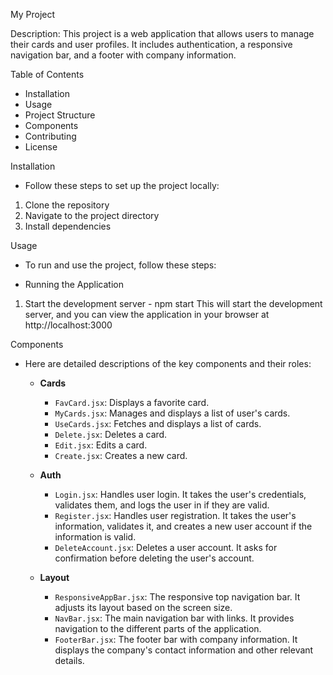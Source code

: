 My Project

Description:
This project is a web application that allows users to manage their cards and user profiles. It includes authentication, a responsive navigation bar, and a footer with company information.

Table of Contents
- Installation
- Usage
-  Project Structure
-  Components
-  Contributing
-  License

Installation
-  Follow these steps to set up the project locally:

1. Clone the repository
2. Navigate to the project directory
3. Install dependencies


Usage
- To run and use the project, follow these steps:

- Running the Application
1. Start the development server - npm start
This will start the development server, and you can view the application in your browser at http://localhost:3000


Components
- Here are detailed descriptions of the key components and their roles:


  - **Cards**
    - `FavCard.jsx`: Displays a favorite card.
    - `MyCards.jsx`: Manages and displays a list of user's cards.
    - `UseCards.jsx`: Fetches and displays a list of cards.
    - `Delete.jsx`: Deletes a card.
    - `Edit.jsx`: Edits a card.
    - `Create.jsx`: Creates a new card.

  - **Auth**
    - `Login.jsx`: Handles user login. It takes the user's credentials, validates them, and logs the user in if they are valid.
    - `Register.jsx`: Handles user registration. It takes the user's information, validates it, and creates a new user account if the information is valid.
    - `DeleteAccount.jsx`: Deletes a user account. It asks for confirmation before deleting the user's account.

  - **Layout**
    - `ResponsiveAppBar.jsx`: The responsive top navigation bar. It adjusts its layout based on the screen size.
    - `NavBar.jsx`: The main navigation bar with links. It provides navigation to the different parts of the application.
    - `FooterBar.jsx`: The footer bar with company information. It displays the company's contact information and other relevant details.



